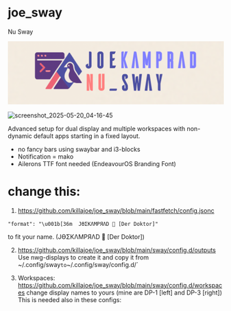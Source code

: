 # joe_sway
Nu Sway

![joeswqay_banner](https://raw.githubusercontent.com/killajoe/joe_sway/refs/heads/main/joesway_banner.png)

![screenshot_2025-05-20_04-16-45](https://github.com/user-attachments/assets/715ae71d-f98d-4fe0-b24b-3aefa1908bd4)

Advanced setup for dual display and multiple workspaces with non-dynamic default apps starting in a fixed layout.
* no fancy bars using swaybar and i3-blocks
* Notification = mako
* Ailerons TTF font needed (EndeavourOS Branding Font)
 
# change this:

1. https://github.com/killajoe/joe_sway/blob/main/fastfetch/config.jsonc
```
"format": "\u001b[36m  JӨΣKΛMPЯΛD 🪪 [Der Doktor]"
```
to fit your name. (JӨΣKΛMPЯΛD 🪪 [Der Doktor])

2. https://github.com/killajoe/joe_sway/blob/main/sway/config.d/outputs
Use nwg-displays to create it and copy it from ~/.config/sway` to `~/.config/sway/config.d/`

3. Workspaces: https://github.com/killajoe/joe_sway/blob/main/sway/config.d/workspaces change display names to yours (mine are DP-1 [left] and DP-3 [right])
This is needed also in these configs: 


